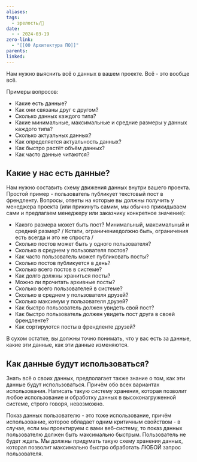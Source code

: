 ```yaml
---
aliases: 
tags:
  - зрелость/🌱
date:
  - - 2024-03-19
zero-link:
  - "[[00 Архитектура ПО]]"
parents: 
linked:
---
```

Нам нужно выяснить всё о данных в вашем проекте. Всё - это вообще всё.

Примеры вопросов:
- Какие есть данные?
- Как они связаны друг с другом?
- Сколько данных каждого типа?
- Какие минимальные, максимальные и средние размеры у данных каждого типа?
- Сколько актуальных данных?
- Как определяется актуальность данных?
- Как быстро растёт объём данных?
- Как часто данные читаются?

## Какие у нас есть данные?
Нам нужно составить схему движения данных внутри вашего проекта. Простой пример - пользователь публикует текстовый пост в френдленту. Вопросы, ответы на которые вы должны получить у менеджера проекта (или прикинуть самим, мы обычно прикидываем сами и предлагаем менеджеру или заказчику конкретное значение):
- Какого размера может быть пост? Минимальный, максимальный и средний размер? / Кстати, ограничениедолжно быть, ограничения есть всегда и это не спроста /
- Сколько постов может быть у одного пользователя?
- Сколько в среднем у пользователя постов?
- Как часто пользователь может публиковать посты?
- Сколько постов публикуется в день?
- Сколько всего постов в системе?
- Как долго должны храниться посты?
- Можно ли прочитать архивные посты?
- Сколько всего пользователей в системе?
- Сколько в среднем у пользователя друзей?
- Сколько максимум у пользователя друзей?
- Как быстро пользователь должен увидеть свой пост?
- Как быстро пользователь должен увидеть пост друга в своей френдленте?
- Как сортируются посты в френдленте друзей?

В сухом остатке, вы должны точно понимать, что у вас есть за данные, какие эти данные, как эти данные изменяются.

## Как данные будут использоваться?
Знать всё о своих данных, предполагает также знание о том, как эти данные будут использоваться. Причём обо всех вариантах использования. Написать такую систему хранения, которая позволит любое использование и обработку данных в высоконагруженной системе, строго говоря, невозможно.

Показ данных пользователю - это тоже использование, причём использование, которое обладает одним критичным свойством - в случае, если мы проектируем с вами веб-систему, то показ данных пользователю должен быть максимально быстрым. Пользователь не будет ждать. Мы должны придумать такую схему хранения данных, которая позволит максимально быстро обработать ЛЮБОЙ запрос пользователя.
